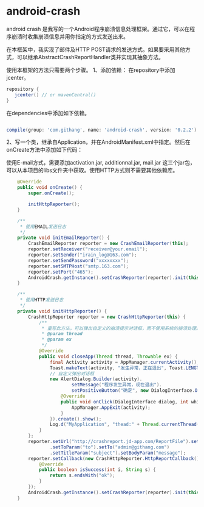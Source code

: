 android-crash
=============

android crash 是我写的一个Android程序崩溃信息处理框架。通过它，可以在程序崩溃时收集崩溃信息并用你指定的方式发送出来。

在本框架中，我实现了邮件及HTTP POST请求的发送方式。如果要采用其他方式，可以继承AbstractCrashReportHandler类并实现其抽象方法。

使用本框架的方法只需要两个步骤。
1、添加依赖：
在repository中添加jcenter。
```groovy
repository {
   jcenter() // or mavenCentral()
}
```
在dependencies中添加如下依赖。
```groovy

compile(group: 'com.githang', name: 'android-crash', version: '0.2.2')
```

2、写一个类，继承自Application，并在AndroidManifest.xml中指定。然后在onCreate方法中添加如下代码：

使用E-mail方式，需要添加activation.jar, additionnal.jar, mail.jar 这三个jar包，可以从本项目的libs文件夹中获取。使用HTTP方式则不需要其他依赖库。

```java
    @Override
    public void onCreate() {
        super.onCreate();

        initHttpReporter();
    }

    /**
     * 使用EMAIL发送日志
     */
    private void initEmailReporter() {
        CrashEmailReporter reporter = new CrashEmailReporter(this);
        reporter.setReceiver("receiver@your.email");
        reporter.setSender("irain_log@163.com");
        reporter.setSendPassword("xxxxxxxx");
        reporter.setSMTPHost("smtp.163.com");
        reporter.setPort("465");
        AndroidCrash.getInstance().setCrashReporter(reporter).init(this);
    }

    /**
     * 使用HTTP发送日志
     */
    private void initHttpReporter() {
        CrashHttpReporter reporter = new CrashHttpReporter(this) {
            /**
             * 重写此方法，可以弹出自定义的崩溃提示对话框，而不使用系统的崩溃处理。
             * @param thread
             * @param ex
             */
            @Override
            public void closeApp(Thread thread, Throwable ex) {
                final Activity activity = AppManager.currentActivity();
                Toast.makeText(activity, "发生异常，正在退出", Toast.LENGTH_SHORT).show();
                // 自定义弹出对话框
                new AlertDialog.Builder(activity).
                        setMessage("程序发生异常，现在退出").
                        setPositiveButton("确定", new DialogInterface.OnClickListener() {
                    @Override
                    public void onClick(DialogInterface dialog, int which) {
                        AppManager.AppExit(activity);
                    }
                }).create().show();
                Log.d("MyApplication", "thead:" + Thread.currentThread().getName());
            }
        };
        reporter.setUrl("http://crashreport.jd-app.com/ReportFile").setFileParam("fileName")
                .setToParam("to").setTo("admin@githang.com")
                .setTitleParam("subject").setBodyParam("message");
        reporter.setCallback(new CrashHttpReporter.HttpReportCallback() {
            @Override
            public boolean isSuccess(int i, String s) {
                return s.endsWith("ok");
            }
        });
        AndroidCrash.getInstance().setCrashReporter(reporter).init(this);
    }

```
